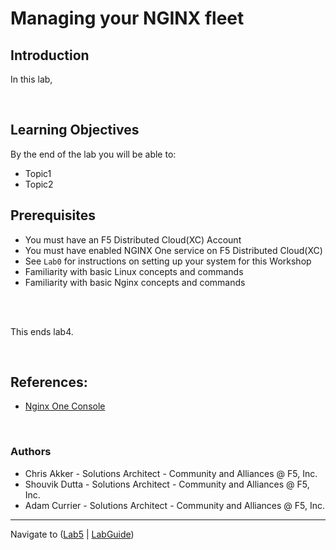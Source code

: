 # Managing your NGINX fleet

## Introduction

In this lab, 

<br/>

## Learning Objectives

By the end of the lab you will be able to:

- Topic1
- Topic2

## Prerequisites

- You must have an F5 Distributed Cloud(XC) Account
- You must have enabled NGINX One service on F5 Distributed Cloud(XC)
- See `Lab0` for instructions on setting up your system for this Workshop
- Familiarity with basic Linux concepts and commands
- Familiarity with basic Nginx concepts and commands

<br/>

<br/>

This ends lab4.

<br/>

## References:

- [Nginx One Console](https://docs.nginx.com/nginx-one/)

<br/>

### Authors

- Chris Akker - Solutions Architect - Community and Alliances @ F5, Inc.
- Shouvik Dutta - Solutions Architect - Community and Alliances @ F5, Inc.
- Adam Currier - Solutions Architect - Community and Alliances @ F5, Inc.

-------------

Navigate to ([Lab5](../lab5/readme.md) | [LabGuide](../readme.md))
